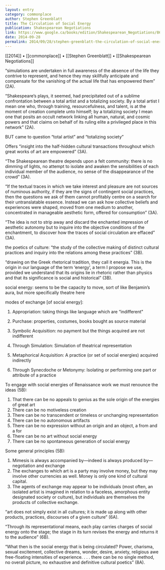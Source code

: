 ```yaml
---
layout: entry
category: commonplace
author: Stephen Greenblatt
title: The Circulation of Social Energy
publication: Shakespearean Negotiations
link: https://www.google.ca/books/edition/Shakespearean_Negotiations/866eoQY-tXIC
date: 2014-09-28
permalink: 2014/09/28/stephen-greenblatt-the-circulation-of-social-energy
---
```


[[2014]] • [[commonplace]] • [[Stephen Greenblatt]] • [[Shakespearean Negotiations]]

“simulations are undertaken in full awareness of the absence of the life they contrive to represent, and hence they may skillfully anticipate and compensate for the vanishing of the actual life that has empowered them” (2A). 

“Shakespeare’s plays, it seemed, had precipitated out of a sublime confrontation between a total artist and a totalizing society. By a total artist I mean one who, through training, resourcefulness, and talent, is at the moment of creation complete unto himself; by a totalizing society I mean one that posits an occult network linking all human, natural, and cosmic powers and that claims on behalf of its ruling elite a privileged place in this network” (2A).

BUT came to question “total artist” and “totalizing society”

Offers “insight into the half-hidden cultural transactions throughout which great works of art are empowered” (3A).

“The Shakespearean theatre depends upon a felt community: there is no dimming of lights, no attempt to isolate and awaken the sensibilities of each individual member of the audience, no sense of the disappearance of the crowd” (3A).

“If the textual traces in which we take interest and pleasure are not sources of numinous authority, if they are the signs of contingent social practices, then the questions we ask of them cannot profitably centre on a search for their untranslatable essence. Instead we can ask how collective beliefs and experiences were shaped, moved from one medium to another, concentrated in manageable aesthetic form, offered for consumption” (3A).

“The idea is not to strip away and discard the enchanted impression of aesthetic autonomy but to inquire into the objective conditions of the enchantment, to discover how the traces of social circulation are effaced” (3A).

the poetics of culture: “the study of the collective making of distinct cultural practices and inquiry into the relations among these practices” (3B).

“drawing on the Greek rhetorical tradition, they call it energia. This is the origin in our language of the term ‘energy’, a term I propose we use, provided we understand that its origins lie in rhetoric rather than physics and that its significance is social and historical” (3B).

social energy: seems to be the capacity to move, sort of like Benjamin’s aura, but more specifically theatre here

modes of exchange [of social energy]: 

1. Appropriation: taking things like language which are “indifferent"
2. Purchase: properties, costumes, books bought as source material
3. Symbolic Acquisition: no payment but the things acquired are not indifferent 

1. Through Simulation: Simulation of theatrical representation
2. Metaphorical Acquisition: A practice (or set of social energies) acquired indirectly
3. Through Synecdoche or Metonymy: Isolating or performing one part or attribute of a practice

To engage with social energies of Renaissance work we must renounce the ideas (5B):

1. That there can be no appeals to genius as the sole origin of the energies of great art
2. There can be no motiveless creation
3. There can be no transcendent or timeless or unchanging representation
4. There can be no autonomous artifacts
5. There can be no expression without an origin and an object, a from and a for
6. There can be no art without social energy
7. There can be no spontaneous generation of social energy

Some general principles (5B):

1. Mimesis is always accompanied by—indeed is always produced by—negotiation and exchange
2. The exchanges to which art is a party may involve money, but they may involve other currencies as well. Money is only one kind of cultural capital.
3. The agents of exchange may appear to be individuals (most often, an isolated artist is imagined in relation to a faceless, amorphous entity designated society or culture), but individuals are themselves the products of collective exchange.

“art does not simply exist in all cultures; it is made up along with other products, practices, discourses of a given culture” (6A).

“Through its representational means, each play carries charges of social energy onto the stage; the stage in its turn revises the energy and returns it to the audience” (6B).

“What then is the social energy that is being circulated? Power, charisma, sexual excitement, collective dreams, wonder, desire, anxiety, religious awe free-floating intensities of experience. . . . there can be no single method, no overall picture, no exhaustive and definitive cultural poetics” (8A).